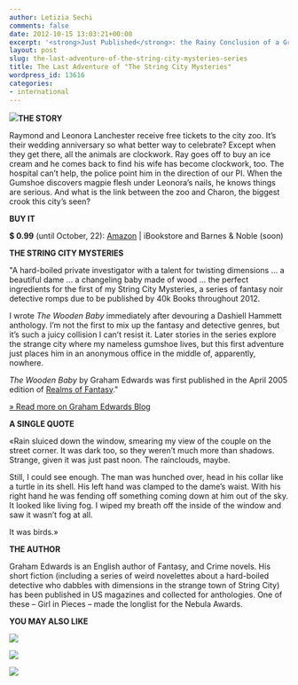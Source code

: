 ```yaml
---
author: Letizia Sechi
comments: false
date: 2012-10-15 13:03:21+00:00
excerpt: '<strong>Just Published</strong>: the Rainy Conclusion of a Gripping Series'
layout: post
slug: the-last-adventure-of-the-string-city-mysteries-series
title: The Last Adventure of "The String City Mysteries"
wordpress_id: 13616
categories:
- international
---
```


![](http://www.40kbooks.com/wp-content/uploads/cover_sito_strings.jpg)**THE STORY**

Raymond and Leonora Lanchester receive free tickets to the city zoo. It’s their wedding anniversary so what better way to celebrate? Except when they get there, all the animals are clockwork. Ray goes off to buy an ice cream and he comes back to find his wife has become clockwork, too. The hospital can’t help, the police point him in the direction of our PI. When the Gumshoe discovers magpie flesh under Leonora’s nails, he knows things are serious. And what is the link between the zoo and Charon, the biggest crook this city’s seen?




**BUY IT**

**$ 0.99** (until October, 22): [Amazon](http://www.amazon.com/dp/B009PNTN4C) | iBookstore and Barnes & Noble (soon)

**THE STRING CITY MYSTERIES**

"A hard-boiled private investigator with a talent for twisting dimensions … a beautiful dame … a changeling baby made of wood … the perfect ingredients for the first of my String City Mysteries, a series of fantasy noir detective romps due to be published by 40k Books throughout 2012.

I wrote _The Wooden Baby_ immediately after devouring a Dashiell Hammett anthology. I’m not the first to mix up the fantasy and detective genres, but it’s such a juicy collision I can’t resist it. Later stories in the series explore the strange city where my nameless gumshoe lives, but this first adventure just places him in an anonymous office in the middle of, apparently, nowhere.

_The Wooden Baby_ by Graham Edwards was first published in the April 2005 edition of [Realms of Fantasy](http://www.rofmag.com/)."

[» Read more on Graham Edwards Blog](http://grahamedwardsonline.wordpress.com/string-city-mysteries/the-wooden-baby/)

**A SINGLE QUOTE**

«Rain sluiced down the window, smearing my view of the couple on the street corner. It was dark too, so they weren’t much more than shadows. Strange, given it was just past noon. The rainclouds, maybe.

Still, I could see enough. The man was hunched over, head in his collar like a turtle in its shell. His left hand was clamped to the dame’s waist. With his right hand he was fending off something coming down at him out of the sky. It looked like living fog. I wiped my breath off the inside of the window and saw it wasn’t fog at all.

It was birds.»

**THE AUTHOR**

Graham Edwards is an English author of Fantasy, and Crime novels. His short fiction (including a series of weird novelettes about a hard-boiled detective who dabbles with dimensions in the strange town of String City) has been published in US magazines and collected for anthologies. One of these – Girl in Pieces – made the longlist for the Nebula Awards.

**YOU MAY ALSO LIKE**








[![](http://www.40kbooks.com/wp-content/uploads/edwards-wooden2_GB_ok3.jpg)](http://www.40kbooks.com/?page_id=133&category=13&product_id=84)


[![](http://www.40kbooks.com/wp-content/uploads/cover_sito2.jpg)](http://www.40kbooks.com/?page_id=133&category=13&product_id=85)


[![](http://www.40kbooks.com/wp-content/uploads/cover10.jpg)](http://www.40kbooks.com/?page_id=133&category=1&product_id=87)




